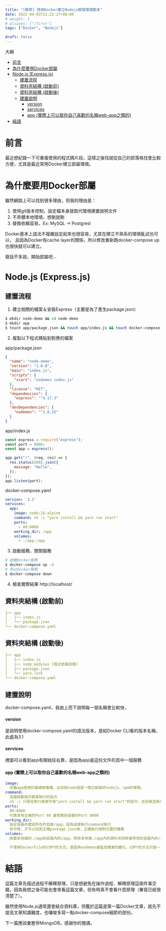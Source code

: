 ```yaml
---
title: "[教學] 使用Docker建立Nodejs開發環境範本"
date: 2022-04-03T22:22:27+08:00
# weight: 1
# aliases: ["/first"]
tags: ["Docker", "Nodejs"]

draft: false
---
```

大綱
- [前言](#前言)
- [為什麼要用Docker部屬](#為什麼要用docker部屬)
- [Node.js (Express.js)](#nodejs-expressjs)
  - [建置流程](#建置流程)
  - [資料夾結構 (啟動前)](#資料夾結構-啟動前)
  - [資料夾結構 (啟動後)](#資料夾結構-啟動後)
  - [建置說明](#建置說明)
      - [version](#version)
      - [services](#services)
      - [app (實際上可以取你自己喜歡的名稱web-app之類的)](#app-實際上可以取你自己喜歡的名稱web-app之類的)
- [結語](#結語)
# 前言
最近想紀錄一下可重複使用的程式碼片段，這樣之後找就從自己的部落格找會比較方便，尤其是最近常用Docker建立部屬環境。

# 為什麼要用Docker部屬
雖然網路上可以找到很多理由，但我的理由是：
1. 使用git版本控制，設定檔本身就取代環境建置說明文件
2. 不弄髒本地環境，想刪就刪
3. 替換依賴容易，Ex: MySQL -> Postgresl  

Docker基本上語法不複雜設定起來也很容易，尤其在建立不熟系的環境亂試也可以，
且因為Docker有cache layer的關係，所以修改重新跑docker-compose up 也很快就可以建立。

廢話不多說，開始部屬吧...
# Node.js (Express.js) 
## 建置流程
1. 建立相關的檔案＆安裝Express（主要是為了產生package.json）
```bash
$ mkdir node-demo && cd node-demo 
$ mkdir app
$ touch app/package.json && touch app/index.js && touch docker-compose.yaml
```
2. 複製以下程式碼貼到對應的檔案  

app/package.json
```json
{
  "name": "node-demo",
  "version": "1.0.0",
  "main": "index.js",
  "scripts": {
    "start": "nodemon index.js"
  },
  "license": "MIT",
  "dependencies": {
    "express": "^4.17.3"
  },
  "devDependencies": {
    "nodemon": "^2.0.15"
  }
}
```
app/index.js
```javascript
const express = require("express");
const port = 8000;
const app = express();

app.get("/", (req, res) => {
  res.status(200).json({
    message: "Hello",
  });
});
app.listen(port);

```
docker-compose.yaml
```yaml
version: '3.1'
services:
  app:
    image: node:16-alpine
    command: sh -c "yarn install && yarn run start"
    ports:
      - 80:8000
    working_dir: /app
    volumes:
      - ./app:/app
```

3. 啟動服務、關閉服務
```bash
# 啟動Docker服務
$ docker-compose up -d
# 停止Docker服務
$ docker-compose down
```
4. 檢查實際結果 http://localhost/

## 資料夾結構 (啟動前)
```yaml
├── app
│   ├── index.js
│   └── package.json
└── docker-compose.yaml
```
## 資料夾結構 (啟動後)
```yaml
├── app
│   ├── index.js
│   ├── node_modules [程式依賴目錄]
│   ├── package.json
│   └── yarn.lock
└── docker-compose.yaml
```

## 建置說明
docker-compose.yaml，我由上而下說明每一個名稱會比較快，
#### version  
  是說明使用docker-compose.yaml的語法版本，是給Docker CLI看的版本名稱，此處為3.1
#### services
  裡面可以看到app有開始往右靠，是因為app是這份文件的其中一個服務
#### app (實際上可以取你自己喜歡的名稱web-app之類的)
```yaml
image:
  定義app使用的基礎映像檔，比如說node就是一個已經裝好nodejs、npm的環境。
command:
  容器啟動每次都會執行的指令
  sh -c 只是從執行後面字串"yarn install && yarn run start"的指令，去安裝並執行package.json定義的start腳本
ports:
  80:8000
  代表本地主機的Port 80 會對應到容器的Port 8000
working_dir:
  指定容器內當前所在的目錄/app，因為這樣執行command執行
  命令時，才可以找到正確package.json後，正確執行相對位置的檔案
volumes:
  掛載本地端的./app到容器內的/app，修改本地端./app內的資料夾同時會修改到容器內的/app的程式碼，反之亦然。

  不使用DockerFile的COPY的方式，是因為nodemon會監控檔案的變化，COPY的方式只是一次性的複製到容器內，而非持續性。
```

# 結語
這篇文章先描述過程不解釋原理，只是想避免在操作過程、解釋原理這兩件事交錯，因為我想之後可能也會來看這篇文章，但有時真不會看什麼原理（畢竟已經很清楚了）。

雖然使用Node.js通常還會結合資料庫，但鑑於這篇是第一篇Docker文章，就先不提高文章知識難度，也囉唆多寫一點docker-compose細節的部份。

下一篇應該彙整併MongoDB，感謝你的閱讀。


